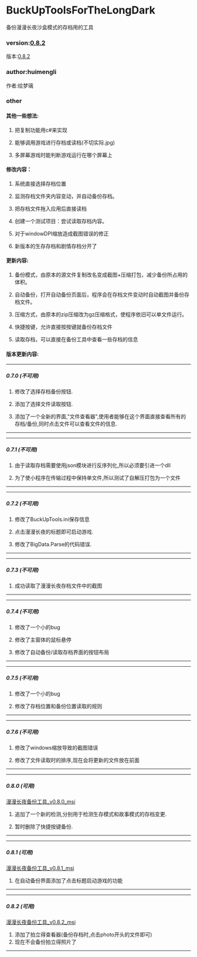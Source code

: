 # BuckUpToolsForTheLongDark
备份漫漫长夜沙盒模式的存档用的工具

### version:[0.8.2](#version_0.8.2)
版本:[0.8.2](#version_0.8.2)

### author:huimengli
作者:绘梦璃

### other

#### 其他一些想法:

1. 把复制功能用c#来实现

2. 能够调用游戏进行存档或读档(不切实际.jpg)

3. 多屏幕游戏时能判断游戏运行在哪个屏幕上

#### 修改内容：

1. 系统直接选择存档位置

2. 监测存档文件夹内容变动，并自动备份存档。

3. 把存档文件拖入应用后直接读档

4. 创建一个测试项目：尝试读取存档内容。

5. 对于windowDPI缩放造成截图错误的修正

6. 新版本的生存存档和剧情存档分开了

#### 更新内容:

1. 备份模式，由原本的源文件复制改名变成截图+压缩打包，减少备份所占用的体积。

2. 自动备份，打开自动备份页面后，程序会在存档文件变动时自动截图并备份存档文件。

3. 压缩方式，由原本的zip压缩改为gz压缩格式，使程序依旧可以单文件运行。

4. 快捷按键，允许直接按按键就备份存档文件

5. 读取存档，可以直接在备份工具中查看一些存档的信息

#### 版本更新内容:

---------------------

##### 0.7.0 (不可用)

1. 修改了选择存档备份按钮.

2. 添加了选择文件读取按钮.

3. 添加了一个全新的界面,"文件查看器",使用者能够在这个界面直接查看所有的存档/备份,同时点击文件可以查看文件的信息.

---------------------
---------------------

##### 0.7.1 (不可用)

1. 由于读取存档需要使用json模块进行反序列化,所以必须要引进一个dll

2. 为了使小程序在传输过程中保持单文件,所以测试了自解压打包为一个文件

---------------------
---------------------

##### 0.7.2 (不可用)

1. 修改了BuckUpTools.ini保存信息

2. 点击漫漫长夜的标题即可启动游戏.

3. 修改了BigData.Parse的代码错误.

---------------------
---------------------

##### 0.7.3 (不可用)

1. 成功读取了漫漫长夜存档文件中的截图

---------------------
---------------------

##### 0.7.4 (不可用)


1. 修改了一个小的bug

2. 修改了主窗体的鼠标悬停

3. 修改了自动备份/读取存档界面的按钮布局

---------------------
---------------------

##### 0.7.5 (不可用)

1. 修改了一个小的bug

2. 修改了存档位置和备份位置读取的规则

---------------------
---------------------

##### 0.7.6 (不可用)

1. 修改了windows缩放导致的截图错误

2. 修改了文件读取时的排序,现在会将更新的文件放在前面

---------------------
---------------------

##### 0.8.0 (可用)<a id="version_0.8.0"></a>
[漫漫长夜备份工具_v0.8.0_msi](https://github.com/huimengli/BuckUpToolsForTheLongDark/releases/tag/%E6%BC%AB%E6%BC%AB%E9%95%BF%E5%A4%9C%E5%A4%87%E4%BB%BD%E5%B7%A5%E5%85%B7_v0.8.0_msi)

1. 追加了一个新的检测,分别用于检测生存模式和故事模式的存档变更.

2. 暂时删除了快捷按键备份.

---------------------
---------------------

##### 0.8.1 (可用)<a id="version_0.8.1"></a>
[漫漫长夜备份工具_v0.8.1_msi](https://github.com/huimengli/BuckUpToolsForTheLongDark/releases/tag/%E6%BC%AB%E6%BC%AB%E9%95%BF%E5%A4%9C%E5%A4%87%E4%BB%BD%E5%B7%A5%E5%85%B7_v0.8.1_msi)

1. 在自动备份界面添加了点击标题启动游戏的功能

---------------------
---------------------

##### 0.8.2 (可用)<a id="version_0.8.2"></a>
[漫漫长夜备份工具_v0.8.2_msi](https://github.com/huimengli/BuckUpToolsForTheLongDark/releases/tag/%E6%BC%AB%E6%BC%AB%E9%95%BF%E5%A4%9C%E5%A4%87%E4%BB%BD%E5%B7%A5%E5%85%B7_v0.8.2_msi)

1. 添加了拍立得查看器(备份存档时,点击photo开头的文件即可)
2. 现在不会备份拍立得照片了

---------------------






